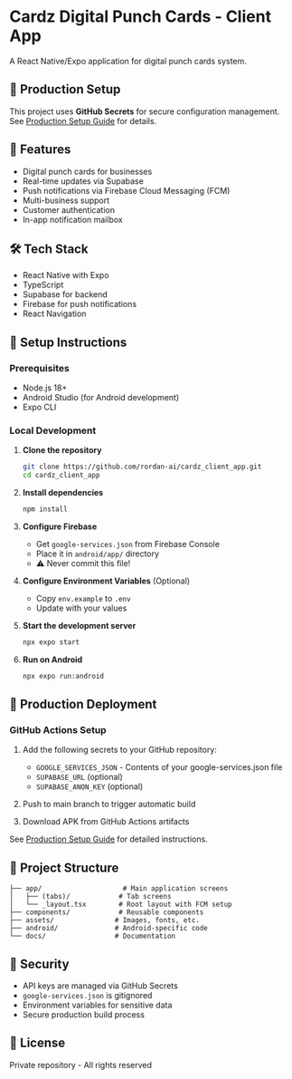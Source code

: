 # Cardz Digital Punch Cards - Client App

A React Native/Expo application for digital punch cards system.

## 🚀 Production Setup

This project uses **GitHub Secrets** for secure configuration management. See [Production Setup Guide](docs/PRODUCTION_SETUP.md) for details.

## 📱 Features

- Digital punch cards for businesses
- Real-time updates via Supabase
- Push notifications via Firebase Cloud Messaging (FCM)
- Multi-business support
- Customer authentication
- In-app notification mailbox

## 🛠️ Tech Stack

- React Native with Expo
- TypeScript
- Supabase for backend
- Firebase for push notifications
- React Navigation

## 🔧 Setup Instructions

### Prerequisites

- Node.js 18+
- Android Studio (for Android development)
- Expo CLI

### Local Development

1. **Clone the repository**
   ```bash
   git clone https://github.com/rordan-ai/cardz_client_app.git
   cd cardz_client_app
   ```

2. **Install dependencies**
   ```bash
   npm install
   ```

3. **Configure Firebase**
   - Get `google-services.json` from Firebase Console
   - Place it in `android/app/` directory
   - ⚠️ Never commit this file!

4. **Configure Environment Variables** (Optional)
   - Copy `env.example` to `.env`
   - Update with your values

5. **Start the development server**
   ```bash
   npx expo start
   ```

6. **Run on Android**
   ```bash
   npx expo run:android
   ```

## 🚀 Production Deployment

### GitHub Actions Setup

1. Add the following secrets to your GitHub repository:
   - `GOOGLE_SERVICES_JSON` - Contents of your google-services.json file
   - `SUPABASE_URL` (optional)
   - `SUPABASE_ANON_KEY` (optional)

2. Push to main branch to trigger automatic build

3. Download APK from GitHub Actions artifacts

See [Production Setup Guide](docs/PRODUCTION_SETUP.md) for detailed instructions.

## 📁 Project Structure

```
├── app/                    # Main application screens
│   ├── (tabs)/            # Tab screens
│   └── _layout.tsx        # Root layout with FCM setup
├── components/            # Reusable components
├── assets/               # Images, fonts, etc.
├── android/              # Android-specific code
└── docs/                 # Documentation
```

## 🔐 Security

- API keys are managed via GitHub Secrets
- `google-services.json` is gitignored
- Environment variables for sensitive data
- Secure production build process

## 📄 License

Private repository - All rights reserved